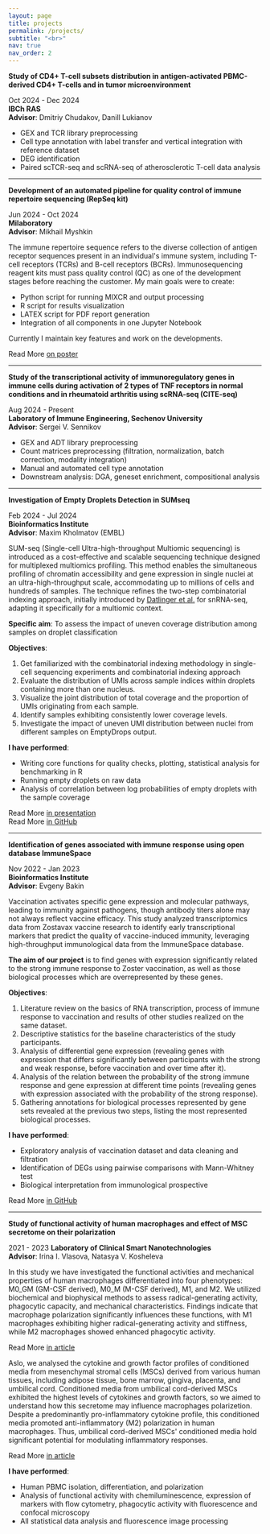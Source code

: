 ```yaml
---
layout: page
title: projects
permalink: /projects/
subtitle: "<br>"
nav: true
nav_order: 2
---
```


**Study of CD4+ T-cell subsets distribution in antigen-activated PBMC-derived CD4+ T-cells and in tumor microenvironment**

Oct 2024 - Dec 2024  
**IBCh RAS**  
**Advisor**: Dmitriy Chudakov, Danill Lukianov   

- GEX and TCR library preprocessing  
- Cell type annotation with label transfer and vertical integration with reference dataset  
- DEG identification  
- Paired scTCR-seq and scRNA-seq of atherosclerotic T-cell data analysis  

---

**Development of an automated pipeline for quality control of immune repertoire sequencing (RepSeq kit)**

Jun 2024 - Oct 2024  
**Milaboratory**  
**Advisor**: Mikhail Myshkin  

The immune repertoire sequence refers to the diverse collection of antigen receptor sequences present in an individual's immune system, including T-cell receptors (TCRs) and B-cell receptors (BCRs). Immunosequencing reagent kits must pass quality control (QC) as one of the development stages before reaching the customer. My main goals were to create:

- Python script for running MIXCR and output processing  
- R script for results visualization  
- LATEX script for PDF report generation  
- Integration of all components in one Jupyter Notebook  

Currently I maintain key features and work on the developments.

Read More [on poster](https://SuleimanovShakir.github.io/assets/pdf/industrial_day_poster.pdf)

---

**Study of the transcriptional activity of immunoregulatory genes in immune cells during activation of 2 types of TNF receptors in normal conditions and in rheumatoid arthritis using scRNA-seq (CITE-seq)**

Aug 2024 - Present  
**Laboratory of Immune Engineering, Sechenov University**  
**Advisor**: Sergei V. Sennikov  

- GEX and ADT library preprocessing  
- Count matrices preprocessing (filtration, normalization, batch correction, modality integration)  
- Manual and automated cell type annotation
- Downstream analysis: DGA, geneset enrichment, compositional analysis

---

**Investigation of Empty Droplets Detection in SUMseq**

Feb 2024 - Jul 2024  
**Bioinformatics Institute**  
**Advisor**: Maxim Kholmatov (EMBL)  

SUM-seq (Single-cell Ultra-high-throughput Multiomic sequencing) is introduced as a cost-effective and scalable sequencing technique designed for multiplexed multiomics profiling. This method enables the simultaneous profiling of chromatin accessibility and gene expression in single nuclei at an ultra-high-throughput scale, accommodating up to millions of cells and hundreds of samples. The technique refines the two-step combinatorial indexing approach, initially introduced by [Datlinger et al.](https://www.nature.com/articles/s41592-021-01153-z) for snRNA-seq, adapting it specifically for a multiomic context.

**Specific aim**: To assess the impact of uneven coverage distribution among samples on droplet classification

**Objectives**:  
1. Get familiarized with the combinatorial indexing methodology in single-cell sequencing experiments and combinatorial indexing approach
2. Evaluate the distribution of UMIs across sample indices within droplets containing more than one nucleus.
3. Visualize the joint distribution of total coverage and the proportion of UMIs originating from each sample.
4. Identify samples exhibiting consistently lower coverage levels.
5. Investigate the impact of uneven UMI distribution between nuclei from different samples on EmptyDrops output.

**I have performed**:  
- Writing core functions for quality checks, plotting, statistical analysis for benchmarking in R  
- Running empty droplets on raw data  
- Analysis of correlation between log probabilities of empty droplets with the sample coverage  

Read More [in presentation](https://SuleimanovShakir.github.io/assets/pdf/empty_droplets.pdf)  
Read More [in GitHub](https://github.com/maxim-h/bi-kho2-2024)

---

**Identification of genes associated with immune response using open database ImmuneSpace**

Nov 2022 - Jan 2023  
**Bioinformatics Institute**  
**Advisor**: Evgeny Bakin  

Vaccination activates specific gene expression and molecular pathways, leading to immunity against pathogens, though antibody titers alone may not always reflect vaccine efficacy. This study analyzed transcriptomics data from Zostavax vaccine research to identify early transcriptional markers that predict the quality of vaccine-induced immunity, leveraging high-throughput immunological data from the ImmuneSpace database.

**The aim of our project** is to find genes with expression significantly related to the strong immune response to Zoster vaccination, as well as those biological processes which are overrepresented by these genes.

**Objectives**:  
1. Literature review on the basics of RNA transcription, process of immune response to vaccination and results of other studies realized on the same dataset.
2. Descriptive statistics for the baseline characteristics of the study participants.
3. Analysis of differential gene expression (revealing genes with expression that differs significantly between participants with the strong and weak response, before vaccination and over time after it).
4. Analysis of the relation between the probability of the strong immune response and gene expression at different time points (revealing genes with expression associated with the probability of the strong response).
5. Gathering annotations for biological processes represented by gene sets revealed at the previous two steps, listing the most represented biological processes.

**I have performed**:  
- Exploratory analysis of vaccination dataset and data cleaning and filtration  
- Identification of DEGs using pairwise comparisons with Mann-Whitney test  
- Biological interpretation from immunological prospective

Read More [in GitHub](https://github.com/SuleimanovShakir/ImmuneSpace_SDY984)

---

**Study of functional activity of human macrophages and effect of MSC secretome on their polarization**

2021 - 2023 
**Laboratory of Clinical Smart Nanotechnologies**  
**Advisor**: Irina I. Vlasova, Natasya V. Kosheleva  

In this study we have investigated the functional activities and mechanical properties of human macrophages differentiated into four phenotypes: M0_GM (GM-CSF derived), M0_M (M-CSF derived), M1, and M2. We utilized biochemical and biophysical methods to assess radical-generating activity, phagocytic capacity, and mechanical characteristics. Findings indicate that macrophage polarization significantly influences these functions, with M1 macrophages exhibiting higher radical-generating activity and stiffness, while M2 macrophages showed enhanced phagocytic activity. 

Read More [in article](https://www.mdpi.com/1422-0067/25/3/1860)

Aslo, we analysed the cytokine and growth factor profiles of conditioned media from mesenchymal stromal cells (MSCs) derived from various human tissues, including adipose tissue, bone marrow, gingiva, placenta, and umbilical cord. Conditioned media from umbilical cord-derived MSCs exhibited the highest levels of cytokines and growth factors, so we aimed to understand how this secretome may influence macrophages polarizetion. Despite a predominantly pro-inflammatory cytokine profile, this conditioned media promoted anti-inflammatory (M2) polarization in human macrophages. Thus, umbilical cord-derived MSCs' conditioned media hold significant potential for modulating inflammatory responses.

Read More [in article](https://stemcellres.biomedcentral.com/articles/10.1186/s13287-023-03381-w)

**I have performed**:  
- Human PBMC isolation, differentiation, and polarization  
- Analysis of functional activity with chemiluminescence, expression of markers with flow cytometry, phagocytic activity with fluorescence and confocal microscopy  
- All statistical data analysis and fluorescence image processing  




